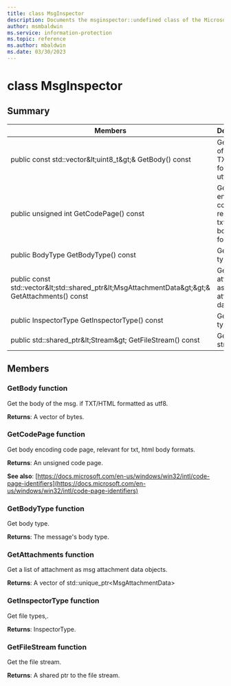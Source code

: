 ```yaml
---
title: class MsgInspector 
description: Documents the msginspector::undefined class of the Microsoft Information Protection (MIP) SDK.
author: msmbaldwin
ms.service: information-protection
ms.topic: reference
ms.author: mbaldwin
ms.date: 03/30/2023
---
```


# class MsgInspector 
  
## Summary
 Members                        | Descriptions                                
--------------------------------|---------------------------------------------
public const std::vector\&lt;uint8_t\&gt;& GetBody() const  |  Get the body of the msg. if TXT/HTML formatted as utf8.
public unsigned int GetCodePage() const  |  Get body encoding code page, relevant for txt, html body formats.
public BodyType GetBodyType() const  |  Get body type.
public const std::vector\&lt;std::shared_ptr\&lt;MsgAttachmentData\&gt;\&gt;& GetAttachments() const  |  Get a list of attachment as msg attachment data objects.
public InspectorType GetInspectorType() const  |  Get file types,.
public std::shared_ptr\&lt;Stream\&gt; GetFileStream() const  |  Get the file stream.
  
## Members
  
### GetBody function
Get the body of the msg. if TXT/HTML formatted as utf8.

  
**Returns**: A vector of bytes.
  
### GetCodePage function
Get body encoding code page, relevant for txt, html body formats.

  
**Returns**: An unsigned code page. 
  
**See also**: [https://docs.microsoft.com/en-us/windows/win32/intl/code-page-identifiers](https://docs.microsoft.com/en-us/windows/win32/intl/code-page-identifiers)
  
### GetBodyType function
Get body type.

  
**Returns**: The message's body type.
  
### GetAttachments function
Get a list of attachment as msg attachment data objects.

  
**Returns**: A vector of std::unique_ptr&lt;MsgAttachmentData&gt;
  
### GetInspectorType function
Get file types,.

  
**Returns**: InspectorType.
  
### GetFileStream function
Get the file stream.

  
**Returns**: A shared ptr to the file stream.